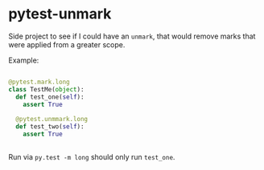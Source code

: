 # pytest-unmark

Side project to see if I could have an `unmark`, that would remove marks that were applied from a greater scope. 



Example:


```py

@pytest.mark.long
class TestMe(object):
  def test_one(self):
    assert True
    
  @pytest.unmmark.long
  def test_two(self):
    assert True
    
```

Run via `py.test -m long` should only run `test_one`. 
